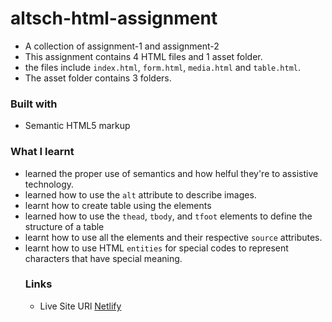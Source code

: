 # altsch-html-assignment
 - A collection of assignment-1 and assignment-2
 - This assignment contains 4 HTML files and 1 asset folder.
 - the files include `index.html`, `form.html`, `media.html` and `table.html`.
 - The asset folder contains 3 folders.


### Built with
- Semantic HTML5 markup

### What I learnt
- learned the proper use of semantics and how helful they're to assistive technology.
- learned how to use the `alt` attribute to describe images.
- learnt how to create table using the <table> elements
- learned how to use the `thead`, `tbody`, and `tfoot` elements to define the structure of a table
- learnt how to use all the elements and their respective `source` attributes.
- learnt how to use HTML `entities` for special codes to represent characters that have special meaning.


### Links
- Live Site URl [Netlify](https://altsch-ass2.netlify.app/)
